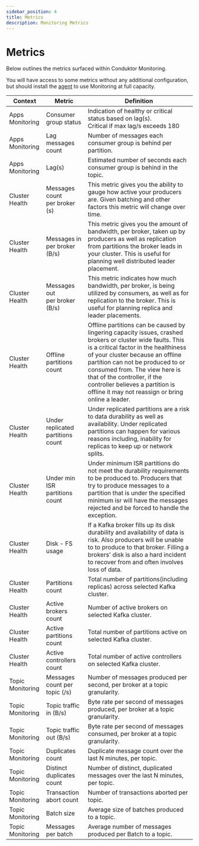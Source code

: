 ```yaml
---
sidebar_position: 4
title: Metrics
description: Monitoring Metrics
---
```


# Metrics

Below outlines the metrics surfaced within Conduktor Monitoring.

You will have access to some metrics without any additional configuration, but should install the [agent](/platform/monitoring/getting-started/agent-setup) to use Monitoring at full capacity.

<!-- prettier-ignore -->
| Context | Metric | Definition |
|-----|---------------|---------------|
| Apps Monitoring | Consumer group status | Indication of healthy or critical status based on lag(s). <br />Critical if max lag/s exceeds 180 |
| Apps Monitoring | Lag messages count | Number of messages each consumer group is behind per partition. |
| Apps Monitoring | Lag(s) | Estimated number of seconds each consumer group is behind in the topic. |
| Cluster Health | Messages count <br />per broker (s) | This metric gives you the ability to gauge how active your producers are. Given batching and other factors this metric will change over time. |
| Cluster Health | Messages in <br />per broker (B/s) | This metric gives you the amount of bandwidth, per broker, taken up by producers as well as replication from partitions the broker leads in your cluster. This is useful for planning well distributed leader placement. |
| Cluster Health | Messages out <br />per broker (B/s) | This metric indicates how much bandwidth, per broker, is being utilized by consumers, as well as for replication to the broker. This is useful for planning replica and leader placements. |
| Cluster Health | Offline partitions count | Offline partitions can be caused by lingering capacity issues, crashed brokers or cluster wide faults. This is a critical factor in the healthiness of your cluster because an offline partition can not be produced to or consumed from. The view here is that of the controller, if the controller believes a partition is offline it may not reassign or bring online a leader. |
| Cluster Health | Under replicated partitions count | Under replicated partitions are a risk to data durability as well as availability. Under replicated partitions can happen for various reasons including, inability for replicas to keep up or network splits. |
| Cluster Health | Under min ISR partitions count | Under minimum ISR partitions do not meet the durability requirements to be produced to. Producers that try to produce messages to a partition that is under the specified minimum isr will have the messages rejected and be forced to handle the exception. |
| Cluster Health | Disk - FS usage | If a Kafka broker fills up its disk durability and availability of data is risk. Also producers will be unable to to produce to that broker. Filling a brokers' disk is also a hard incident to recover from and often involves loss of data. |
| Cluster Health | Partitions count | Total number of partitions(including replicas) across selected Kafka cluster. |
| Cluster Health | Active brokers count | Number of active brokers on selected Kafka cluster. |
| Cluster Health | Active partitions count | Total number of partitions active on selected Kafka cluster. |
| Cluster Health | Active controllers count | Total number of active controllers on selected Kafka cluster. |
| Topic Monitoring | Messages count per topic (/s) | Number of messages produced per second, per broker at a topic granularity. |
| Topic Monitoring | Topic traffic in (B/s) | Byte rate per second of messages produced, per broker at a topic granularity. |
| Topic Monitoring | Topic traffic out (B/s) | Byte rate per second of messages consumed, per broker at a topic granularity. |
| Topic Monitoring | Duplicates count | Duplicate message count over the last N minutes, per topic.  |
| Topic Monitoring | Distinct duplicates count | Number of distinct, duplicated messages over the last N minutes, per topic. |
| Topic Monitoring | Transaction abort count | Number of transactions aborted per topic. |
| Topic Monitoring | Batch size | Average size of batches produced to a topic. |
| Topic Monitoring | Messages per batch | Average number of messages produced per Batch to a topic. |
